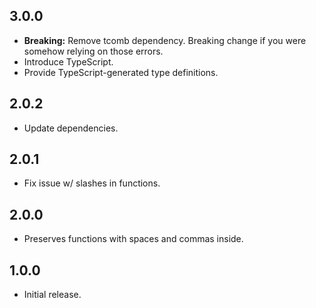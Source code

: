 ## 3.0.0
- **Breaking:** Remove tcomb dependency. Breaking change if you were somehow relying on those errors.
- Introduce TypeScript.
- Provide TypeScript-generated type definitions.

## 2.0.2
- Update dependencies.

## 2.0.1
- Fix issue w/ slashes in functions.

## 2.0.0
- Preserves functions with spaces and commas inside.

## 1.0.0
- Initial release.
